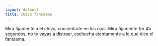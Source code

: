 ```yaml
---
layout: default
title: chivo fantasma
---
```


Mira fijamente a el chivo, concentrate en los ojos. Mira fijamente for 45 segundos, no te vayas a distraer, eschucha atentamente a lo que dice el fantasma. 

<!-- 
La imagen que veras a continuación es un relato fantasmagórico...

Debes tener el audio debidamente configurado...  Sube el volumen hasta que escuches bien el test de sonido que se oye en esta página.  Luego presiona el link para continuar.

Si padeces del corazón, presión baja, eres muy pequeño o si te asustas fácilmente NO sigas, mejor mira la broma de la Formula Uno.  NO ACEPTAMOS QUEJAS O NOS HACEMOS RESPONSABLES.


Escucho bien, ahora quiero ver la imagen >>

Mira fijamente la imagen, concéntrate en la parte central, justo en medio de las dos ventanas, mira fijamente por 60 segundos.  Escucha atentamente al fantasma cuando aparezca. -->
<!-- include p5.js and p5.sound.js (put this in your <head> or before the sketch) -->

<script src="https://cdnjs.cloudflare.com/ajax/libs/p5.js/1.5.0/p5.min.js"></script>
<script src="https://cdnjs.cloudflare.com/ajax/libs/p5.js/1.5.0/addons/p5.sound.min.js"></script>

<!-- your p5 sketch -->
<script>
let imgCalm, imgJump;
let scareSnd;
let hasPlayed = false;
const CALM_DURATION = 10000;  // 10 s
const SCARE_DURATION = 2000;  // 2 s
const LOOP_DURATION = CALM_DURATION + SCARE_DURATION;

function preload() {
  imgCalm = loadImage('assets/img/chivo-fantasma.jpeg');
  imgJump = loadImage('assets/img/chivo-jumpscare.jpeg');
  // loadSound can take an array for multiple formats
  scareSnd = loadSound([
    'assets/audio/chivo-delay.mp3',
    'assets/audio/chivo-delay.wav',
    'assets/audio/chivo-delay.ogg'
  ]);
}

function setup() {
  createCanvas(windowWidth, windowHeight);
  imageMode(CORNER);
  noCursor();
}

function draw() {
  background(0);
  let t = millis() % LOOP_DURATION;

  if (t < CALM_DURATION) {
    // show calm image
    image(imgCalm, 0, 0, width, height);
    // reset for next scare
    if (hasPlayed) {
      scareSnd.stop();
      hasPlayed = false;
    }
  } else {
    // show jumpscare image
    image(imgJump, 0, 0, width, height);
    // play sound once per cycle
    if (!hasPlayed && scareSnd.isLoaded()) {
      scareSnd.play();
      hasPlayed = true;
    }
  }
}

function windowResized() {
  resizeCanvas(windowWidth, windowHeight);
}
</script>